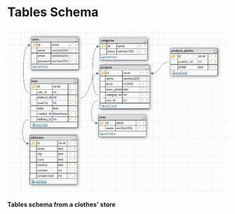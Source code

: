 # Tables Schema

<img src=./bdschema.png alt="Tables schema">


**Tables schema from a clothes' store**